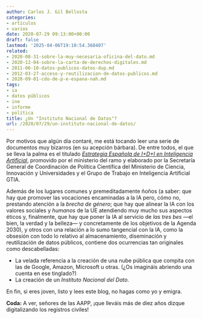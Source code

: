 ```yaml
---
author: Carlos J. Gil Bellosta
categories:
- artículos
- varios
date: 2020-07-29 09:13:00+00:00
draft: false
lastmod: '2025-04-06T19:10:54.368407'
related:
- 2020-08-31-sobre-la-muy-necesaria-oficina-del-dato.md
- 2020-12-04-sobre-la-carta-de-derechos-digitales.md
- 2011-06-10-datos-publicos-datos-dup.md
- 2012-03-27-acceso-y-reutilizacion-de-datos-publicos.md
- 2020-09-01-cdo-de-p-e-espana-nah.md
tags:
- ia
- datos públicos
- ine
- informe
- política
title: ¿Un "Instituto Nacional de Datos"?
url: /2020/07/29/un-instituto-nacional-de-datos/
---
```


Por  motivos que algún día contaré, me está tocando leer una serie de documentos muy bizarros (en su acepción bárbara). De entre todos, el que se lleva la palma es el titulado _[Estrategia Española de I+D+I en Inteligencia Artificial](https://www.ciencia.gob.es/stfls/MICINN/Ciencia/Ficheros/Estrategia_Inteligencia_Artificial_IDI.pdf)_, promovido por el ministerio del ramo y elaborado por la Secretaría General de Coordinación de Política Científica del Ministerio de Ciencia, Innovación y Universidades y el Grupo de Trabajo en Inteligencia Artificial GTIA.

Además de los lugares comunes y premeditadamente ñoños (a saber: que hay que promover las vocaciones encaminadas a la IA pero, cómo no, prestando atención a la _brecha de género_; que hay que alinear la IA con los valores sociales y _humanos_ de la UE atendiendo muy mucho sus aspectos éticos y, finalmente, que hay que poner la IA al servicio de _las tres bes_ —el bien, la verdad y la belleza— y concretamente de los objetivos de la Agenda 2030), y otros con una relación a lo sumo tangencial con la IA, como la obsesión con todo lo relativo al almacenamiento, diseminación y reutilización de datos públicos, contiene dos ocurrencias tan originales como descabelladas:

* La velada referencia a la creación de una nube pública que compita con las de Google, Amazon, Microsoft u otras. (¿Os imagináis abriendo una cuenta en ese tinglado?)
* La creación de un _Instituto Nacional del Dato_.

En fin, si eres joven, listo y lees este blog, no hagas como yo y emigra.

**Coda:** A ver, señores de las AAPP, ¡que lleváis más de diez años dizque digitalizando los registros civiles!